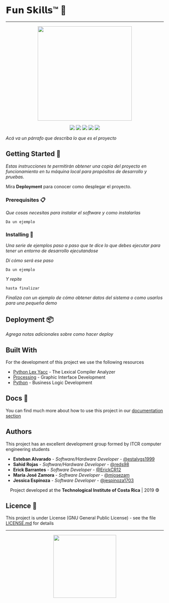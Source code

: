 # 𝗙𝘂𝗻 𝗦𝗸𝗶𝗹𝗹𝘀™ 🧩
***


<p align=center><img src="https://cutt.ly/ieulNTo" width="300"></p>

<p align="center">
  <img
       src="https://camo.githubusercontent.com/a3469255f3fcdead1593919251ab6f438744e9be/68747470733a2f2f63692e6170707665796f722e636f6d2f6170692f70726f6a656374732f7374617475732f346f3338706c743078626f31756263382f6272616e63682f6d61737465723f7376673d74727565">
  
  <img src = "https://img.shields.io/badge/platform-linux--64%20%7C%20win--32%20%7C%20osx--64%20%7C%20win--64-lightgrey">
  
  <img src= "https://img.shields.io/badge/python-v3.7-blue">
  <img src= "https://img.shields.io/badge/status-stable-brightgreen">
 
  <img src="https://img.shields.io/badge/license-GPL-blue">
</p>


_Acá va un párrafo que describa lo que es el proyecto_

## Getting Started 🚀

_Estas instrucciones te permitirán obtener una copia del proyecto en funcionamiento en tu máquina local para propósitos de desarrollo y pruebas._

Mira **Deployment** para conocer como desplegar el proyecto.


### Prerequisites 📋

_Que cosas necesitas para instalar el software y como instalarlas_

```
Da un ejemplo
```

### Installing 🔧

_Una serie de ejemplos paso a paso que te dice lo que debes ejecutar para tener un entorno de desarrollo ejecutandose_

_Dí cómo será ese paso_

```
Da un ejemplo
```

_Y repite_

```
hasta finalizar
```

_Finaliza con un ejemplo de cómo obtener datos del sistema o como usarlos para una pequeña demo_



## Deployment 📦

_Agrega notas adicionales sobre como hacer deploy_

## Built With

For the development of this project we use the following resources

* [Python Lex Yacc](https://www.dabeaz.com/ply/) - The Lexical Compiler Analyzer
* [Processing](https://processing.org/) - Graphic Interface Development
* [Python](https://www.python.org/) - Business Logic Development


## Docs 📖

You can find much more about how to use this project in our [documentation section](https://github.com/tu/proyecto/wiki)

## Authors 

This project has an excellent development group formed by ITCR computer engineering students

* **Esteban Alvarado** - *Software/Hardware Developer* - [@estalvgs1999](https://github.com/estalvgs1999)
* **Sahid Rojas** - *Software/Hardware Developer* - [@reds98](https://github.com/estalvgs1999)
* **Erick Barrantes** - *Software Developer* - [@ErickCR12](https://github.com/ErickCR12)
* **María José Zamora** - *Software Developer* - [@mjosezam](https://github.com/mjosezam)
* **Jessica Espinoza** - *Software Developer* - [@jespinoza1703](https://github.com/jespinoza1703)


<p align="center"> Project developed at the <b>Technological Institute of Costa Rica</b> | 2019 🄯</p>


## Licence 📄

This project is under License (GNU General Public License) - see the file [LICENSE.md](https://github.com/estalvgs1999/CE3104-Fun-Skills/blob/master/LICENSE) for details

---
<p align="center">
<img src="https://cutt.ly/Ueul1gR" width="200"/>
</p>
